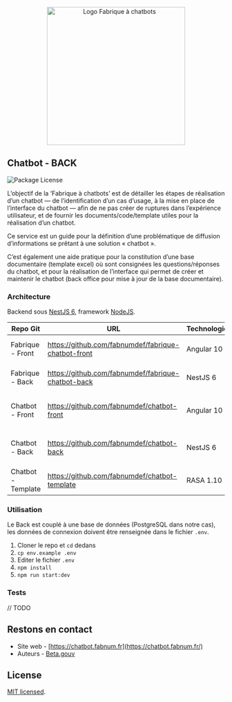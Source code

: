 <p align="center">
  <a href="https://chatbot.fabnum.fr" target="blank"><img src="https://chatbot.d.fabnum.fr/assets/img/logo_fabrique_chatbot.svg" width="320" alt="Logo Fabrique à chatbots" /></a>
</p>

## Chatbot - BACK
<img src="https://img.shields.io/npm/l/@nestjs/core.svg" alt="Package License" />

L’objectif de la ‘Fabrique à chatbots’ est de détailler les étapes de réalisation d’un chatbot — de l’identification d’un cas d’usage, à la mise en place de l’interface du chatbot — afin de ne pas créer de ruptures dans l’expérience utilisateur, et de fournir les documents/code/template utiles pour la réalisation d’un chatbot.

Ce service est un guide pour la définition d’une problématique de diffusion d’informations se prêtant à une solution « chatbot ».

C’est également une aide pratique pour la constitution d’une base documentaire (template excel) où sont consignées les questions/réponses du chatbot, et pour la réalisation de l’interface qui permet de créer et maintenir le chatbot (back office pour mise à jour de la base documentaire).

### Architecture

Backend sous [NestJS 6](https://docs.nestjs.com/), framework [NodeJS](http://nodejs.org).

| Repo Git           | URL                                                   | Technologies       | Description                        |
| ------------------ | ----------------------------------------------------- | ------------------ | ---------------------------------- |
| Fabrique - Front   | https://github.com/fabnumdef/fabrique-chatbot-front   | Angular 10         | Front du site de la Fabrique       |
| Fabrique - Back    | https://github.com/fabnumdef/fabrique-chatbot-back    | NestJS 6           | Back du site de la Fabrique        |
| Chatbot - Front    | https://github.com/fabnumdef/chatbot-front            | Angular 10         | Front des Backoffices des chatbots |
| Chatbot - Back     | https://github.com/fabnumdef/chatbot-back             | NestJS 6           | Back des Backoffices des chatbots  |
| Chatbot - Template | https://github.com/fabnumdef/chatbot-template         | RASA 1.10          | Template RASA des chatbots         |

### Utilisation

Le Back est couplé à une base de données (PostgreSQL dans notre cas), les données de connexion doivent être renseignée dans le fichier `.env`.

1. Cloner le repo et `cd` dedans
2. `cp env.example .env`
3. Editer le fichier `.env`
4. `npm install`
5. `npm run start:dev`

### Tests

// TODO

## Restons en contact

- Site web - [https://chatbot.fabnum.fr](https://chatbot.fabnum.fr/)
- Auteurs - [Beta.gouv](https://beta.gouv.fr/startups/fabrique-chatbots.html)

## License

[MIT licensed](LICENSE).
